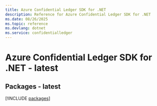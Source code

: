 ```yaml
---
title: Azure Confidential Ledger SDK for .NET
description: Reference for Azure Confidential Ledger SDK for .NET
ms.date: 08/26/2025
ms.topic: reference
ms.devlang: dotnet
ms.service: confidentialledger
---
```

# Azure Confidential Ledger SDK for .NET - latest
## Packages - latest
[!INCLUDE [packages](confidential-ledger-index.md)]